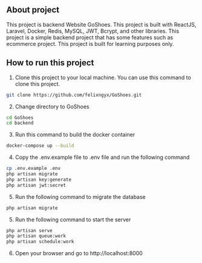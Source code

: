## About project

This project is backend Website GoShoes. This project is built with ReactJS, Laravel, Docker, Redis, MySQL, JWT, Bcrypt, and other libraries. This project is a simple backend project that has some features such as ecommerce project. This project is built for learning purposes only.

## How to run this project

1. Clone this project to your local machine. You can use this command to clone this project.
```bash
git clone https://github.com/felixngyx/GoShoes.git
```
2. Change directory to GoShoes
```bash
cd GoShoes
cd backend
```

3. Run this command to build the docker container
```bash
docker-compose up --build
```

4. Copy the .env.example file to .env file and run the following command
```bash
cp .env.example .env
php artisan migrate
php artisan key:generate
php artisan jwt:secret
```

5. Run the following command to migrate the database
```bash
php artisan migrate
```

5. Run the following command to start the server
```bash
php artisan serve
php artisan queue:work
php artisan schedule:work

```

6. Open your browser and go to http://localhost:8000


